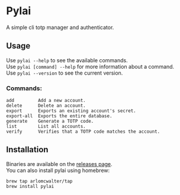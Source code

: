 # Pylai

A simple cli totp manager and authenticator.

## Usage

Use `pylai --help` to see the available commands.  
Use `pylai [command] --help` for more information about a command.  
Use `pylai --version` to see the current version.

### Commands:

```
add         Add a new account.
delete      Delete an account.
export      Exports an existing account's secret.
export-all  Exports the entire database.
generate    Generate a TOTP code.
list        List all accounts.
verify      Verifies that a TOTP code matches the account.
```

## Installation

Binaries are available on the [releases page](https://github.com/arlomcwalter/pylai/releases/latest).    
You can also install pylai using homebrew:

```
brew tap arlomcwalter/tap
brew install pylai
```
